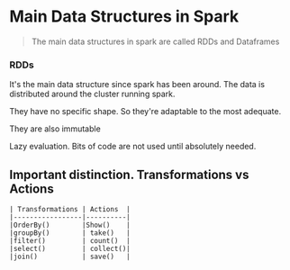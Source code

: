 # Main Data Structures in Spark

> The main data structures in spark are called RDDs and Dataframes

### RDDs
It's the main data structure since spark has been around. The data is distributed around the cluster running spark.

They have no specific shape. So they're adaptable to the most adequate.

They are also immutable

Lazy evaluation. Bits of code are not used until absolutely needed.

## Important distinction. Transformations vs Actions


    | Transformations | Actions  |
    |-----------------|----------|
    |OrderBy()        |Show()    |
    |groupBy()        | take()   |
    |filter()         | count()  |
    |select()         | collect()|
    |join()           | save()   |